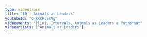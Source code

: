 ```yaml
---
type: videotrack
title: "10 - Animals as Leaders"
youtubeId: "Q-RKCHcecVg"
videoevents: "Plini, Intervals, Animals as Leaders в Patronaat"
videoartists: ["Animals as Leaders"]
---
```


